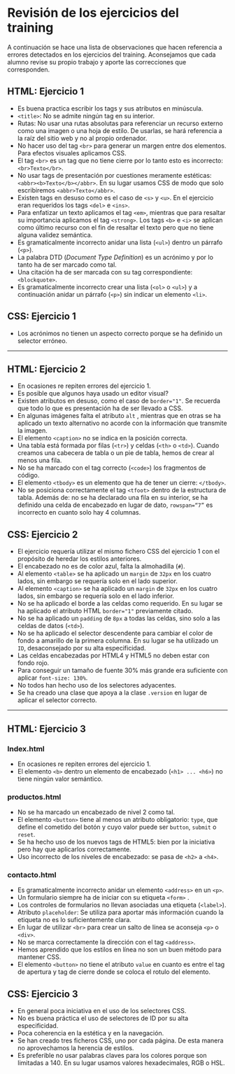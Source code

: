 # Revisión de los ejercicios del training

A continuación se hace una lista de observaciones que hacen referencia a errores detectados en los ejercicios del training. Aconsejamos que cada alumno revise su propio trabajo y aporte las correcciones que corresponden.

## HTML: Ejercicio 1

* Es buena practica escribir los tags y sus atributos en minúscula.
* `<title>`: No se admite ningún tag en su interior.
* Rutas: No usar una rutas absolutas para referenciar un recurso externo como una imagen o una hoja de estilo. De usarlas, se hará referencia a la raíz del sitio web y no al propio ordenador.
* No hacer uso del tag `<br>` para generar un margen entre dos elementos. Para efectos visuales aplicamos CSS.
* El tag `<br>` es un tag que no tiene cierre por lo tanto esto es incorrecto: `<br>Texto</br>`.
* No usar tags de presentación por cuestiones meramente estéticas: `<abbr><b>Texto</b></abbr>`. En su lugar usamos CSS de modo que solo escribiremos `<abbr>Texto</abbr>`.
* Existen tags en desuso como es el caso de `<s>` y `<u>`. En el ejercicio eran requeridos los tags `<del>` e `<ins>`.
* Para enfatizar un texto aplicamos el tag `<em>`, mientras que para resaltar su importancia aplicamos el tag `<strong>`. Los tags `<b>` e `<i>` se aplican como último recurso con el fin de resaltar el texto pero que no tiene alguna validez semántica.
* Es gramaticalmente incorrecto anidar una lista \(`<ul>`\) dentro un párrafo \(`<p>`\).
* La palabra DTD \(_Document Type Definition_\) es un acrónimo y por lo tanto ha de ser marcado como tal.
* Una citación ha de ser marcada con su tag correspondiente: `<blockquote>`.
* Es gramaticalmente incorrecto crear una lista \(`<ol>` o `<ul>`\) y a continuación anidar un párrafo \(`<p>`\) sin indicar un elemento `<li>`.

## CSS: Ejercicio 1

* Los acrónimos no tienen un aspecto correcto porque se ha definido un selector erróneo.

---

## HTML: Ejercicio 2

* En ocasiones re repiten errores del ejercicio 1.
* Es posible que algunos haya usado un editor visual?
* Existen atributos en desuso, como el caso de `border="1"`. Se recuerda que todo lo que es presentación ha de ser llevado a CSS.
* En algunas imágenes falta el atributo `alt` , mientras que en otras se ha aplicado un texto alternativo no acorde con la información que transmite la imagen.
* El elemento `<caption>` no se indica en la posición correcta.
* Una tabla está formada por filas \(`<tr>`\) y celdas \(`<th>` o `<td>`\). Cuando creamos una cabecera de tabla o un pie de tabla, hemos de crear al menos una fila.
* No se ha marcado con el tag correcto \(`<code>`\) los fragmentos de código.
* El elemento `<tbody>` es un elemento que ha de tener un cierre: `</tbody>`.
* No se posiciona correctamente el tag `<tfoot>` dentro de la estructura de tabla. Además de: no se ha declarado una fila en su interior, se ha definido una celda de encabezado en lugar de dato, `rowspan=“7”` es incorrecto en cuanto solo hay 4 columnas.

## CSS: Ejercicio 2

* El ejercicio requería utilizar el mismo fichero CSS del ejercicio 1 con el propósito de heredar los estilos anteriores.
* El encabezado no es de color azul, falta la almohadilla \(`#`\).
* Al elemento `<table>` se ha aplicado un `margin` de `32px` en los cuatro lados, sin embargo se requería solo en el lado superior.
* Al elemento `<caption>` se ha aplicado un `margin` de `32px` en los cuatro lados, sin embargo se requería solo en el lado inferior.
* No se ha aplicado el borde a las celdas como requerido. En su lugar se ha aplicado el atributo HTML `border="1"` previamente citado.
* No se ha aplicado un `padding` de `8px` a todas las celdas, sino solo a las celdas de datos \(`<td>`\).
* No se ha aplicado el selector descendente para cambiar el color de fondo a amarillo de la primera columna. En su lugar se ha utilizado un `ID`, desaconsejado por su alta especificidad.
* Las celdas encabezadas por HTML4 y HTML5 no deben estar con fondo rojo.
* Para conseguir un tamaño de fuente 30% más grande era suficiente con aplicar  `font-size: 130%`.
* No todos han hecho uso de los selectores adyacentes.
* Se ha creado una clase que apoya a la clase `.version` en lugar de aplicar el selector correcto.

---

## HTML: Ejercicio 3

### Index.html

* En ocasiones re repiten errores del ejercicio 1.
* El elemento `<b>` dentro un elemento de encabezado \(`<h1> ... <h6>`\) no tiene ningún valor semántico.

### productos.html

* No se ha marcado un encabezado de nivel 2 como tal.
* El elemento `<button>` tiene al menos un atributo obligatorio: `type`, que define el cometido del botón y cuyo valor puede ser `button`, `submit` o `reset`.
* Se ha hecho uso de los nuevos tags de HTML5: bien por la iniciativa pero hay que aplicarlos correctamente.
* Uso incorrecto de los niveles de encabezado: se pasa de `<h2>` a `<h4>`.

### contacto.html

* Es gramaticalmente incorrecto anidar un elemento `<address>` en un `<p>`.
* Un formulario siempre ha de iniciar con su etiqueta `<form>` .
* Los controles de formularios no llevan asociadas una etiqueta \(`<label>`\).
* Atributo `placeholder`: Se utiliza para aportar más información cuando la etiqueta no es lo suficientemente clara.
* En lugar de utilizar `<br>` para crear un salto de línea se aconseja `<p>` o `<div>`.
* No se marca correctamente la dirección con el tag `<address>`.
* Hemos aprendido que los estilos en línea no son un buen método para mantener CSS.
* El elemento `<button>` no tiene el atributo `value` en cuanto es entre el tag de apertura y tag de cierre donde se coloca el rotulo del elemento.

## CSS: Ejercicio 3

* En general poca iniciativa en el uso de los selectores CSS.
* No es buena práctica el uso de selectores de ID por su alta especificidad.
* Poca coherencia en la estética y en la navegación.
* Se han creado tres ficheros CSS, uno por cada página. De esta manera no aprovechamos la herencia de estilos.
* Es preferible no usar palabras claves para los colores porque son limitadas a 140. En su lugar usamos valores hexadecimales, RGB o HSL.